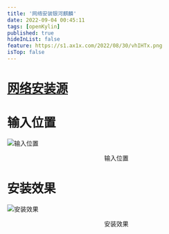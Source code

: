 ```yaml
---
title: '网络安装银河麒麟'
date: 2022-09-04 00:45:11
tags: [openKylin]
published: true
hideInList: false
feature: https://s1.ax1x.com/2022/08/30/vhIHTx.png
isTop: false
---
```

# [网络安装源](https://update.cs2c.com.cn/NS/V10/V10SP2/os/adv/lic/base/x86_64/)

# 输入位置

![输入位置](https://s1.ax1x.com/2022/08/30/vhIHTx.png)
<center>输入位置</center>

# 安装效果

![安装效果](https://s1.ax1x.com/2022/08/30/vhI701.png)
<center>安装效果</center>
